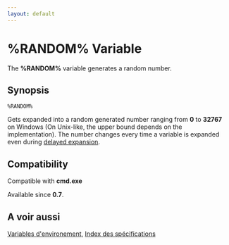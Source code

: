 ```yaml
---
layout: default
---
```

# %RANDOM% Variable

The **%RANDOM%** variable generates a random number.

## Synopsis

    %RANDOM%

Gets expanded into a random generated number ranging from **0** to **32767** 
on Windows \(On Unix-like, the upper bound depends on the implementation\). 
The number changes every time a variable is expanded even during [delayed 
expansion](spec/exp).

## Compatibility

Compatible with **cmd.exe**

Available since **0.7**.

## A voir aussi

[Variables d'environement](spec/var), [Index des spécifications](spec/index) 

